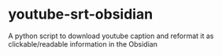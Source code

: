 # youtube-srt-obsidian
A python script to download youtube caption and reformat it as clickable/readable information in the Obsidian
